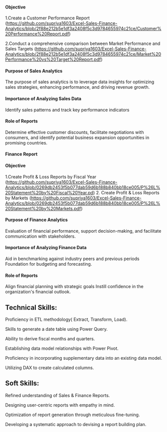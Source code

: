 #### Objective

1.Create a Customer Performance Report
(https://github.com/supriya1603/Excel-Sales-Finance-Analytics/blob/2f88e212b5e1df3a2408f5c3d9784655974c21ce/Customer%20Performance%20Report.pdf)

2.Conduct a comprehensive comparison between Market Performance and Sales Targets (https://github.com/supriya1603/Excel-Sales-Finance-Analytics/blob/2f88e212b5e1df3a2408f5c3d9784655974c21ce/Market%20Performance%20vs%20Target%20Report.pdf)

#### Purpose of Sales Analytics
The purpose of sales analytics is to leverage data insights for optimizing sales strategies, enhancing performance, and driving revenue growth.

#### Importance of Analyzing Sales Data
Identify sales patterns and track key performance indicators

#### Role of Reports
Determine effective customer discounts, facilitate negotiations with consumers, and identify potential business expansion opportunities in promising countries.

#### Finance Report

#### Objective

1.Create Profit & Loss Reports by Fiscal Year (https://github.com/supriya1603/Excel-Sales-Finance-Analytics/blob/0269db2453f5b077dab59d6b188b840bb18ce005/P%26L%20Statement%20by%20Fiscal%20Year.pd)
2. Create Profit & Loss Reports by Markets (https://github.com/supriya1603/Excel-Sales-Finance-Analytics/blob/0269db2453f5b077dab59d6b188b840bb18ce005/P%26L%20Statement%20by%20Markets.pdf)

#### Purpose of Finance Analytics
Evaluation of financial performance, support decision-making, and facilitate communication with stakeholders.

#### Importance of Analyzing Finance Data

Aid in benchmarking against industry peers and previous periods Foundation for budgeting and forecasting.

#### Role of Reports

Align financial planning with strategic goals Instill confidence in the organization's financial outlook.

## Technical Skills:

Proficiency in ETL methodology( Extract, Transform, Load).

Skills to generate a date table using Power Query.

Ability to derive fiscal months and quarters.

Establishing data model relationships with Power Pivot.

Proficiency in incorporating supplementary data into an existing data model.

Utilizing DAX to create calculated columns.

## Soft Skills:

Refined understanding of Sales & Finance Reports.

Designing user-centric reports with empathy in mind.

Optimization of report generation through meticulous fine-tuning.

Developing a systematic approach to devising a report building plan.
